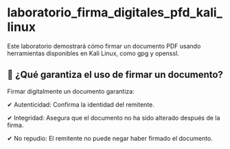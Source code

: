 # laboratorio_firma_digitales_pfd_kali_linux
Este laboratorio demostrará cómo firmar un documento PDF usando herramientas disponibles en Kali Linux, como gpg y openssl. 

## 📌 ¿Qué garantiza el uso de firmar un documento?

Firmar digitalmente un documento garantiza:

✔ Autenticidad: Confirma la identidad del remitente.

✔ Integridad: Asegura que el documento no ha sido alterado después de la firma.

✔ No repudio: El remitente no puede negar haber firmado el documento.
